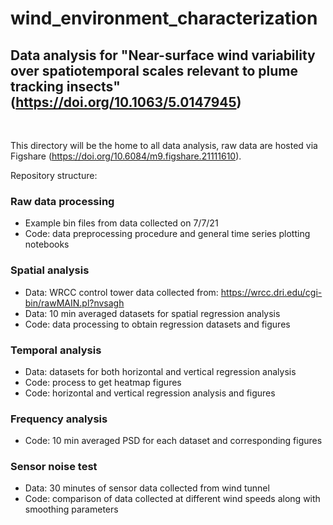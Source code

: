 # wind_environment_characterization

## Data analysis for "Near-surface wind variability over spatiotemporal scales relevant to plume tracking insects" (https://doi.org/10.1063/5.0147945)

</br>

This directory will be the home to all data analysis, raw data are hosted via Figshare (https://doi.org/10.6084/m9.figshare.21111610). 

Repository structure:

### Raw data processing 
  - Example bin files from data collected on 7/7/21
  - Code: data preprocessing procedure and general time series plotting notebooks
 
### Spatial analysis
  - Data: WRCC control tower data collected from: https://wrcc.dri.edu/cgi-bin/rawMAIN.pl?nvsagh
  - Data: 10 min averaged datasets for spatial regression analysis 
  - Code: data processing to obtain regression datasets and figures

### Temporal analysis
  - Data: datasets for both horizontal and vertical regression analysis 
  - Code: process to get heatmap figures
  - Code: horizontal and vertical regression analysis and figures

### Frequency analysis
  - Code: 10 min averaged PSD for each dataset and corresponding figures
  
### Sensor noise test
  - Data: 30 minutes of sensor data collected from wind tunnel
  - Code: comparison of data collected at different wind speeds along with smoothing parameters

	
